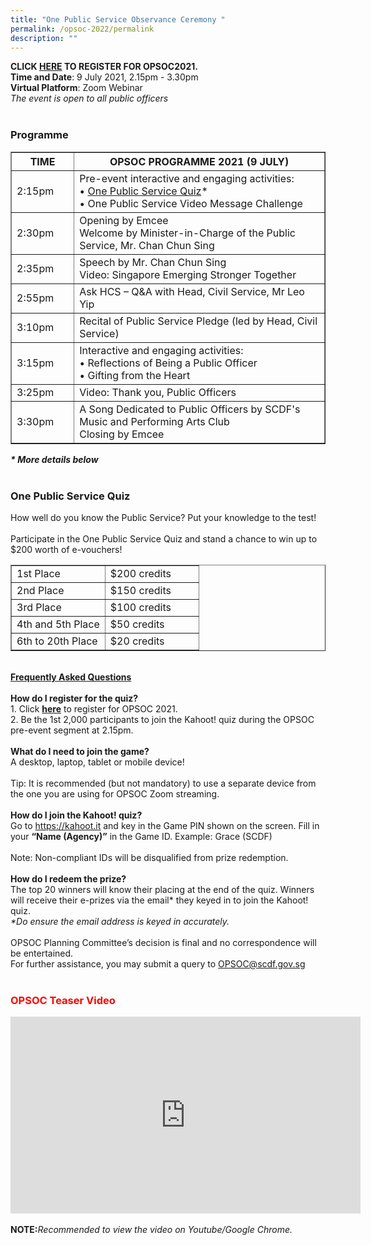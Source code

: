 ```yaml
---
title: "One Public Service Observance Ceremony "
permalink: /opsoc-2022/permalink
description: ""
---
```

<b>CLICK <a href="https://go.gov.sg/opsoc2021registration"><b>HERE</b></a> TO REGISTER FOR OPSOC2021. </b><br>
<b>Time and Date</b>: 9 July 2021, 2.15pm - 3.30pm<br>
<b>Virtual Platform</b>: Zoom Webinar<br>
<i>The event is open to all public officers</i><br>
<br>
<h3>Programme</h3>
<table width="100%" border="1">
  <tr>
    <th width="20%">
      TIME
    </th>
    <th width="80%">
      OPSOC PROGRAMME 2021 (9 JULY)
    </th>
  </tr>
  <tr>
    <td>
      2:15pm
    </td>
    <td>
      Pre-event interactive and engaging activities:<br>
      • <a href="#quiz">One Public Service Quiz</a>*<br>
        • One Public Service Video Message Challenge<br>
    </td>
  </tr>
  <tr> 
    <td>
      2:30pm
    </td>
    <td>
      Opening by Emcee<br>
      Welcome by Minister-in-Charge of the Public Service, Mr. Chan Chun Sing<br>
    </td>
  </tr>
  <tr>
    <td>
      2:35pm
    </td>
    <td>
      Speech by Mr. Chan Chun Sing<br>
      Video: Singapore Emerging Stronger Together<br>
    </td>
  </tr>
  <tr>
    <td>
      2:55pm
    </td>
    <td>
      Ask HCS – Q&A with Head, Civil Service, Mr Leo Yip<br>
    </td>
  </tr>
  <tr>
    <td>
      3:10pm
    </td>
    <td>
      Recital of Public Service Pledge (led by Head, Civil Service)<br>
    </td>
  </tr>
  <tr>
    <td>
      3:15pm
    </td>
    <td>
      Interactive and engaging activities:<br>
        • Reflections of Being a Public Officer<br>
        • Gifting from the Heart<br>
    </td>
  </tr>
  <tr>
    <td>
      3:25pm
    </td>
    <td>
      Video: Thank you, Public Officers<br>
    </td>
  </tr>
  <tr>
    <td>
      3:30pm
    </td>
    <td>
      A Song Dedicated to Public Officers by SCDF's Music and Performing Arts Club<br>
      Closing by Emcee<br>
    </td>
  </tr>
</table>
<i><b>* More details below</b></i><br>
<br>
<h3><a name="quiz">One Public Service Quiz</a></h3>
How well do you know the Public Service? Put your knowledge to the test!<br>
<br>
Participate in the One Public Service Quiz and stand a chance to win up to $200 worth of e-vouchers! <br>
<table width="100%" border="1">
<tr>
<td width="50%">1st Place<br></td>
<td width="50%">$200 credits<br></td>
</tr>
<tr>
<td>2nd Place<br></td>
<td>$150 credits<br></td>
</tr>
<tr>
<td>3rd Place<br></td>
<td>$100 credits<br></td>
</tr>
<tr>
<td>4th and 5th Place<br></td>
<td>$50 credits<br></td>
</tr>
<tr>
<td>6th to 20th Place<br></td>
<td>$20 credits<br></td>
</tr>
</table>
<br>
<u><b>Frequently Asked Questions</b></u><br>
<br>
<b>How do I register for the quiz?</b><br>
1.	Click <a href="https://go.gov.sg/opsoc2021registration"><b>here</b></a> to register for OPSOC 2021.<br>
2.	Be the 1st 2,000 participants to join the Kahoot! quiz during the OPSOC pre-event segment at 2.15pm.<br>
<br>
<b>What do I need to join the game?</b><br>
A desktop, laptop, tablet or mobile device! <br>
<br>
Tip: It is recommended (but not mandatory) to use a separate device from the one you are using for OPSOC Zoom streaming. <br>
<br>
<b>How do I join the Kahoot! quiz?</b><br>
Go to <a href="https://kahoot.it">https://kahoot.it</a> and key in the Game PIN shown on the screen. Fill in your <b>“Name (Agency)”</b> in the Game ID. Example: Grace (SCDF) <br>
<br>
Note: Non-compliant IDs will be disqualified from prize redemption. <br>
<br>
<b>How do I redeem the prize?</b><br>
The top 20 winners will know their placing at the end of the quiz. Winners will receive their e-prizes via the email* they keyed in to join the Kahoot! quiz. <br>
<i>*Do ensure the email address is keyed in accurately.</i><br>
<br>
OPSOC Planning Committee’s decision is final and no correspondence will be entertained.<br>
For further assistance, you may submit a query to <a href="mailto:OPSOC@scdf.gov.sg">OPSOC@scdf.gov.sg</a><br>
<br>

<h3 style="color:red;">OPSOC Teaser Video</h3>
<div class="bp-youtube">
<iframe width="560" height="315" src="https://www.youtube.com/embed/U-JbF5ayBgo" title="YouTube video player" frameborder="0" allow="accelerometer; autoplay; clipboard-write; encrypted-media; gyroscope; picture-in-picture" allowfullscreen></iframe>
</div>
<br>
<b>NOTE:</b><i>Recommended to view the video on Youtube/Google Chrome.</i><br>
<br>